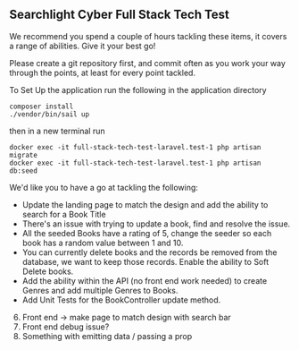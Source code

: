 ## Searchlight Cyber Full Stack Tech Test


We recommend you spend a couple of hours tackling these items, it covers a range of abilities.
Give it your best go!

Please create a git repository first, and commit often as you work your way through the points, at least for every point tackled.


To Set Up the application run the following in the application directory
```
composer install
./vendor/bin/sail up
```
then in a new terminal run
```
docker exec -it full-stack-tech-test-laravel.test-1 php artisan migrate
docker exec -it full-stack-tech-test-laravel.test-1 php artisan db:seed
```

We'd like you to have a go at tackling the following: 


- Update the landing page to match the design and add the ability to search for a Book Title
- There's an issue with trying to update a book, find and resolve the issue.
- All the seeded Books have a rating of 5, change the seeder so each book has a random value between 1 and 10.
- You can currently delete books and the records be removed from the database, we want to keep those records. Enable the ability to Soft Delete books.
- Add the ability within the API (no front end work needed) to create Genres and add multiple Genres to Books.
- Add Unit Tests for the BookController update method.


6. Front end -> make page to match design with search bar
7. Front end debug issue?
8. Something with emitting data / passing a prop 
